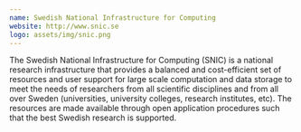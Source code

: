 ```yaml
---
name: Swedish National Infrastructure for Computing
website: http://www.snic.se
logo: assets/img/snic.png
---
```


The Swedish National Infrastructure for Computing (SNIC) is a national research
infrastructure that provides a balanced and cost-efficient set of resources and
user support for large scale computation and data storage to meet the needs of
researchers from all scientific disciplines and from all over Sweden
(universities, university colleges, research institutes, etc). The resources
are made available through open application procedures such that the best
Swedish research is supported.
